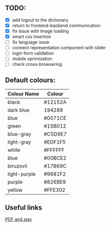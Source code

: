 ## TODO:

- [x] add logout to the dictionary
- [x] return to frontend-backend communication
- [x] fix issue with image loading
- [x] smart css insertion
- [ ] fix language issue
- [ ] connect representation component with slider
- [ ] login form validation
- [ ] mobile oprimization
- [ ] check cross-browsering

## Default colours:

|Colour Name| Colour|
|-----------|-------|
|black| #12152A|
|dark blue| 194288|
|blue| #0071CE|
|green|#15B012|
|blue-gray|#C5D9E7|
|light-gray|#EDF1F5|
|white|#FFFFFF|
|blue|#00BCE2|
|biruzovii|#17B69C|
|light-purple|#9681F2|
|purple|#826BE9|
|yellow|#FFE302|

## Useful links

[PDF and ajax](https://stackoverflow.com/questions/14559060/display-pdf-using-an-ajax-call)